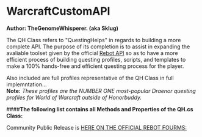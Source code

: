 WarcraftCustomAPI
=======

**Author: TheGenomeWhisperer. (aka Sklug)**

The QH Class refers to "QuestingHelps" in regards to building a more complete API.  The purpose of its completion is to assist in expanding the avaliable toolset given by the official [Rebot API](http://www.rebot.to/showthread.php?t=1899) so as to have a more efficient process of building questing profiles, scripts, and templates to make a 100% hands-free and efficient questing process for the player.

Also included are full profiles representative of the QH Class in full implemntation...  
**Note:** *These profiles are the NUMBER ONE most-popular Draenor questing profiles for World of Warcraft outside of Honorbuddy.*

####**The following list contains all Methods and Properties of the QH.cs Class:**

Community Public Release is [HERE ON THE OFFICIAL REBOT FOURMS:](http://www.rebot.to/showthread.php?t=4930)
